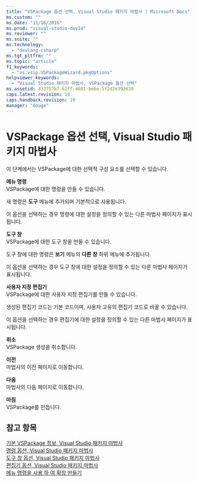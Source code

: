 ```yaml
---
title: "VSPackage 옵션 선택, Visual Studio 패키지 마법사 | Microsoft Docs"
ms.custom: ""
ms.date: "11/16/2016"
ms.prod: "visual-studio-dev14"
ms.reviewer: ""
ms.suite: ""
ms.technology: 
  - "devlang-csharp"
ms.tgt_pltfrm: ""
ms.topic: "article"
f1_keywords: 
  - "vs.vsip.VSPackageWizard.pkgOptions"
helpviewer_keywords: 
  - "Visual Studio 패키지 마법사, VSPackage 옵션 선택"
ms.assetid: 433757b7-62ff-4681-be6e-5f2d2e392638
caps.latest.revision: 19
caps.handback.revision: 19
manager: "douge"
---
```

# VSPackage 옵션 선택, Visual Studio 패키지 마법사
이 단계에서는 VSPackage에 대한 선택적 구성 요소를 선택할 수 있습니다.  
  
 **메뉴 명령**  
 VSPackage에 대한 명령을 만들 수 있습니다.  
  
 새 명령은 **도구** 메뉴에 추가되며 기본적으로 사용됩니다.  
  
 이 옵션을 선택하는 경우 명령에 대한 설정을 정의할 수 있는 다른 마법사 페이지가 표시됩니다.  
  
 **도구 창**  
 VSPackage에 대한 도구 창을 만들 수 있습니다.  
  
 도구 창에 대한 명령은 **보기** 메뉴의 **다른 창** 하위 메뉴에 추가됩니다.  
  
 이 옵션을 선택하는 경우 도구 창에 대한 설정을 정의할 수 있는 다른 마법사 페이지가 표시됩니다.  
  
 **사용자 지정 편집기**  
 VSPackage에 대한 사용자 지정 편집기를 만들 수 있습니다.  
  
 생성된 편집기 코드는 기본 코드이며, 사용자 고유의 편집기 코드로 바꿀 수 있습니다.  
  
 이 옵션을 선택하는 경우 편집기에 대한 설정을 정의할 수 있는 다른 마법사 페이지가 표시됩니다.  
  
 **취소**  
 VSPackage 생성을 취소합니다.  
  
 **이전**  
 마법사의 이전 페이지로 이동합니다.  
  
 **다음**  
 마법사의 다음 페이지로 이동합니다.  
  
 **마침**  
 VSPackage를 만듭니다.  
  
## 참고 항목  
 [기본 VSPackage 정보, Visual Studio 패키지 마법사](../misc/basic-vspackage-information-visual-studio-package-wizard.md)   
 [명령 옵션, Visual Studio 패키지 마법사](../misc/command-options-visual-studio-package-wizard.md)   
 [도구 창 옵션, Visual Studio 패키지 마법사](../misc/tool-window-options-visual-studio-package-wizard.md)   
 [편집기 옵션, Visual Studio 패키지 마법사](../misc/editor-options-visual-studio-package-wizard.md)   
 [메뉴 명령을 사용 하 여 확장 만들기](../Topic/Creating%20an%20Extension%20with%20a%20Menu%20Command.md)